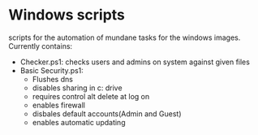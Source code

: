 # Windows scripts

scripts for the automation of mundane tasks for the windows images.
Currently contains:
* Checker.ps1: checks users and admins on system against given files
* Basic Security.ps1: 
  - Flushes dns
  - disables sharing in c: drive
  - requires control alt delete at log on
  - enables firewall
  - disbales default accounts(Admin and Guest) 
  - enables automatic updating
